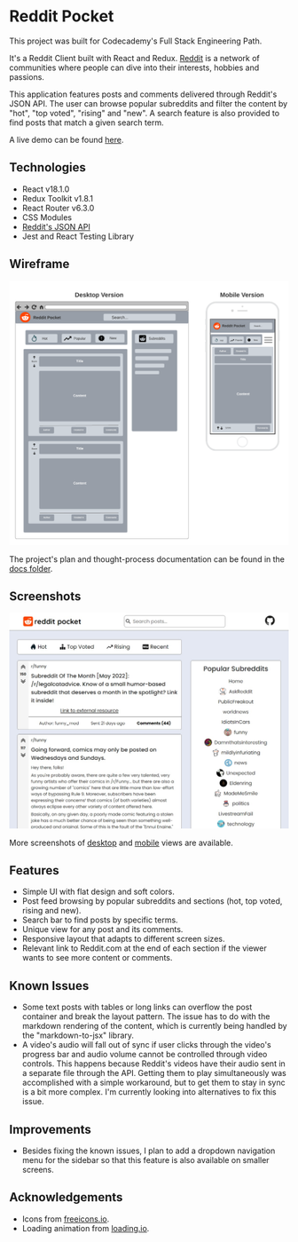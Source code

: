 # Reddit Pocket

This project was built for Codecademy's Full Stack Engineering Path.

It's a Reddit Client built with React and Redux. [Reddit](https://www.reddit.com/) is a network of communities where people can dive into their interests, hobbies and passions.

This application features posts and comments delivered through Reddit's JSON API. The user can browse popular subreddits and filter the content by "hot", "top voted", "rising" and "new". A search feature is also provided to find posts that match a given search term.

A live demo can be found [here](www.example.com).

## Technologies

* React v18.1.0
* Redux Toolkit v1.8.1
* React Router v6.3.0
* CSS Modules
* [Reddit's JSON API](https://github.com/reddit-archive/reddit/wiki/API)
* Jest and React Testing Library

## Wireframe

<img src="./docs/wireframe/wireframe-desktop-mobile.png" alt="wireframe" width="600px" />

The project's plan and thought-process documentation can be found in the [docs folder](./docs).

## Screenshots

<img src="./docs/screenshots/desktop/desktop_feed.jpg" alt="post feed" width="600px" />

More screenshots of [desktop](./docs/screenshots/desktop) and [mobile](./docs/screenshots/mobile) views are available.

## Features

* Simple UI with flat design and soft colors.
* Post feed browsing by popular subreddits and sections (hot, top voted, rising and new).
* Search bar to find posts by specific terms.
* Unique view for any post and its comments.
* Responsive layout that adapts to different screen sizes.
* Relevant link to Reddit.com at the end of each section if the viewer wants to see more content or comments.

## Known Issues

* Some text posts with tables or long links can overflow the post container and break the layout pattern. The issue has to do with the markdown rendering of the content, which is currently being handled by the "markdown-to-jsx" library.
* A video's audio will fall out of sync if user clicks through the video's progress bar and audio volume cannot be controlled through video controls. This happens because Reddit's videos have their audio sent in a separate file through the API. Getting them to play simultaneously was accomplished with a simple workaround, but to get them to stay in sync is a bit more complex. I'm currently looking into alternatives to fix this issue.

## Improvements

* Besides fixing the known issues, I plan to add a dropdown navigation menu for the sidebar so that this feature is also available on smaller screens.

## Acknowledgements

* Icons from [freeicons.io](https://freeicons.io/).
* Loading animation from [loading.io](https://loading.io/css/).

